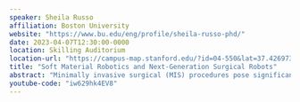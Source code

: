 ```yaml
---
speaker: Sheila Russo
affiliation: Boston University
website: "https://www.bu.edu/eng/profile/sheila-russo-phd/"
date: 2023-04-07T12:30:00-0000
location: Skilling Auditorium
location-url: "https://campus-map.stanford.edu/?id=04-550&lat=37.42697371527761&lng=-122.17280664808126&zoom=18&srch=undefined"
title: "Soft Material Robotics and Next-Generation Surgical Robots"
abstract: "Minimally invasive surgical (MIS) procedures pose significant challenges for robots, which need to safely navigate through and manipulate delicate anatomy while performing complex tasks to treat tumors in remote areas. Soft robots hold considerable potential in MIS given their compliant nature, inherent safety, and high dexterity. Yet, a significant breakthrough of soft robots in surgery is impeded by current limitations in the design, manufacturing, and integration of soft materials that combine actuation, sensing, and control. Scientific understanding of medical and surgical robotics is entering an exciting new era where early approaches relying on rigid materials, standard manufacturing, and conventional kinematics are giving way to Soft Material Robotics. Our research at the Material Robotics Lab at Boston University is focused on the design, mechanics, and manufacturing of novel multi-scale and multi-material biomedical robotic systems. This talk will illustrate our work towards achieving safe navigation, distal actuation, integrated sensing, and effective force transmission in MIS by highlighting different classes of soft surgical robots, i.e., soft continuum robots, soft-foldable robots, and soft reactive skins with applications in lung cancer, colorectal cancer, and brain cancer surgery."
youtube-code: "iw629hk4EV8"
---
```

